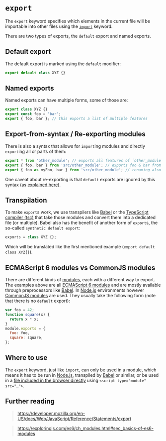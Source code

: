 # `export`

The `export` keyword specifies which elements in the current file will be importable into other files using the [`import`][keyword-import] keyword.

There are two types of exports, the `default` export and named exports.

## Default export

The default export is marked using the `default` modifier:

```js
export default class XYZ {}
```

## Named exports

Named exports can have multiple forms, some of those are:

```js
export class XYZ {}
export const foo = 'bar';
export { foo, bar }; // this exports a list of multiple features
```

## Export-from-syntax / Re-exporting modules

There is also a syntax that allows for `import`ing modules and directly `export`ing all or parts of them:

```js
export * from 'other_module'; // exports all features of `other_module`
export { foo, bar } from 'src/other_module'; // exports foo & bar from `other_module`
export { foo as myFoo, bar } from 'src/other_module'; // renaming also works
```

One caveat about re-exporting is that `default` exports are ignored by this syntax (as [explained here][no-default-in-reexport]).

## Transpilation

To make `export`s work, we use transpilers like [Babel][babel] or the [TypeScript compiler (tsc)][tsc] that take those modules and convert them into a dedicated file (or multiple). Babel also has the benefit of another form of `export`s, the so-called `synthetic default export`:

```js
exports = class XYZ {};
```

Which will be translated like the first mentioned example (`export default class XYZ{}`).

## ECMAScript 6 modules vs CommonJS modules

There are different kinds of [modules][concept-module], each with a different way to export. The examples above are all [ECMAScript 6 modules][es6-modules] and are mostly available through preprocessors like [Babel][babel]. In [Node.js][node-js] environments however [CommonJS modules][cjs-modules] are used. They usually take the following form (note that there is no `default` export):

```js
var foo = 42;
function square(x) {
  return x * x;
}
module.exports = {
  foo: foo,
  square: square,
};
```

## Where to use

The `export` keyword, just like `import`, can only be used in a module, which means it has to be run in [Node.js][node-js], transpiled by [Babel][babel] or similar, or be used in a [file included in the browser directly][es-modules-in-browser] using `<script type="module" src="…">`.

## Further reading

> https://developer.mozilla.org/en-US/docs/Web/JavaScript/Reference/Statements/export

> https://exploringjs.com/es6/ch_modules.html#sec_basics-of-es6-modules

[keyword-import]: ./import.md
[concept-module]: ../info/modules.md
[es6-modules]: https://exploringjs.com/es6/ch_modules.html#sec_basics-of-es6-modules
[babel]: https://babeljs.io/
[tsc]: https://www.typescriptlang.org/docs/handbook/compiler-options.html
[node-js]: https://nodejs.org/
[cjs-modules]: https://en.wikipedia.org/wiki/CommonJS
[no-default-in-reexport]: https://github.com/babel/babel/issues/826
[es-modules-in-browser]: https://jakearchibald.com/2017/es-modules-in-browsers/
